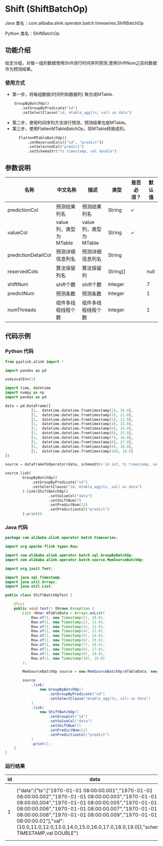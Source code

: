# Shift (ShiftBatchOp)
Java 类名：com.alibaba.alink.operator.batch.timeseries.ShiftBatchOp

Python 类名：ShiftBatchOp


## 功能介绍
给定分组，对每一组的数据使用Shift进行时间序列预测,使用ShiftNum之前的数据作为预测结果。

### 使用方式
* 第一步，将每组数据(时间列和数据列) 聚合成MTable.
    ```python
     GroupByBatchOp()
        .setGroupByPredicate("id")
        .setSelectClause("id, mtable_agg(ts, val) as data")
    ```
* 第二步，使用时间序列方法进行预测，预测结果也是MTable。
* 第三步，使用FlattenMTableBatchOp，将MTable转换成列，
   ```python
      FlattenMTableBatchOp()
          .setReservedCols(["id", "predict"])
          .setSelectedCol("predict")
          .setSchemaStr("ts timestamp, val double")
   ```
## 参数说明

| 名称 | 中文名称 | 描述 | 类型 | 是否必须？ | 默认值 |
| --- | --- | --- | --- | --- | --- |
| predictionCol | 预测结果列名 | 预测结果列名 | String | ✓ |  |
| valueCol | value列，类型为MTable | value列，类型为MTable | String | ✓ |  |
| predictionDetailCol | 预测详细信息列名 | 预测详细信息列名 | String |  |  |
| reservedCols | 算法保留列名 | 算法保留列 | String[] |  | null |
| shiftNum | shift个数 | shift个数 | Integer |  | 7 |
| predictNum | 预测条数 | 预测条数 | Integer |  | 1 |
| numThreads | 组件多线程线程个数 | 组件多线程线程个数 | Integer |  | 1 |

## 代码示例
### Python 代码
```python
from pyalink.alink import *

import pandas as pd

useLocalEnv(1)

import time, datetime
import numpy as np
import pandas as pd

data = pd.DataFrame([
			[1,  datetime.datetime.fromtimestamp(1), 10.0],
			[1,  datetime.datetime.fromtimestamp(2), 11.0],
			[1,  datetime.datetime.fromtimestamp(3), 12.0],
			[1,  datetime.datetime.fromtimestamp(4), 13.0],
			[1,  datetime.datetime.fromtimestamp(5), 14.0],
			[1,  datetime.datetime.fromtimestamp(6), 15.0],
			[1,  datetime.datetime.fromtimestamp(7), 16.0],
			[1,  datetime.datetime.fromtimestamp(8), 17.0],
			[1,  datetime.datetime.fromtimestamp(9), 18.0],
			[1,  datetime.datetime.fromtimestamp(10), 19.0]
])

source = dataframeToOperator(data, schemaStr='id int, ts timestamp, val double', op_type='batch')

source.link(
        GroupByBatchOp()
			.setGroupByPredicate("id")
			.setSelectClause("id, mtable_agg(ts, val) as data")
		).link(ShiftBatchOp()
					.setValueCol("data")
					.setShiftNum(7)
					.setPredictNum(12)
					.setPredictionCol("predict")
		).print()
```
### Java 代码
```java
package com.alibaba.alink.operator.batch.timeseries;

import org.apache.flink.types.Row;

import com.alibaba.alink.operator.batch.sql.GroupByBatchOp;
import com.alibaba.alink.operator.batch.source.MemSourceBatchOp;

import org.junit.Test;

import java.sql.Timestamp;
import java.util.Arrays;
import java.util.List;

public class ShiftBatchOpTest {

	@Test
	public void test() throws Exception {
		List <Row> mTableData = Arrays.asList(
			Row.of(1, new Timestamp(1), 10.0),
			Row.of(1, new Timestamp(2), 11.0),
			Row.of(1, new Timestamp(3), 12.0),
			Row.of(1, new Timestamp(4), 13.0),
			Row.of(1, new Timestamp(5), 14.0),
			Row.of(1, new Timestamp(6), 15.0),
			Row.of(1, new Timestamp(7), 16.0),
			Row.of(1, new Timestamp(8), 17.0),
			Row.of(1, new Timestamp(9), 18.0),
			Row.of(1, new Timestamp(10), 19.0)
		);

		MemSourceBatchOp source = new MemSourceBatchOp(mTableData, new String[] {"id", "ts", "val"});

		source
			.link(
				new GroupByBatchOp()
					.setGroupByPredicate("id")
					.setSelectClause("mtable_agg(ts, val) as data")
			)
			.link(
				new ShiftBatchOp()
					.setGroupCol("id")
					.setValueCol("data")
					.setShiftNum(7)
					.setPredictNum(12)
					.setPredictionCol("predict")
			)
			.print();
	}
}
```

### 运行结果
id|data|predict
---|----|-------
1|{"data":{"ts":["1970-01-01 08:00:00.001","1970-01-01 08:00:00.002","1970-01-01 08:00:00.003","1970-01-01 08:00:00.004","1970-01-01 08:00:00.005","1970-01-01 08:00:00.006","1970-01-01 08:00:00.007","1970-01-01 08:00:00.008","1970-01-01 08:00:00.009","1970-01-01 08:00:00.01"],"val":[10.0,11.0,12.0,13.0,14.0,15.0,16.0,17.0,18.0,19.0]},"schema":"ts TIMESTAMP,val DOUBLE"}|{"data":{"ts":["1970-01-01 08:00:00.011","1970-01-01 08:00:00.012","1970-01-01 08:00:00.013","1970-01-01 08:00:00.014","1970-01-01 08:00:00.015","1970-01-01 08:00:00.016","1970-01-01 08:00:00.017","1970-01-01 08:00:00.018","1970-01-01 08:00:00.019","1970-01-01 08:00:00.02","1970-01-01 08:00:00.021","1970-01-01 08:00:00.022"],"val":[13.0,14.0,15.0,16.0,17.0,18.0,19.0,13.0,14.0,15.0,16.0,17.0]},"schema":"ts TIMESTAMP,val DOUBLE"}
